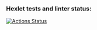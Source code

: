 ### Hexlet tests and linter status:
[![Actions Status](https://github.com/EagIe0wI/java-project-61/actions/workflows/hexlet-check.yml/badge.svg)](https://github.com/EagIe0wI/java-project-61/actions)